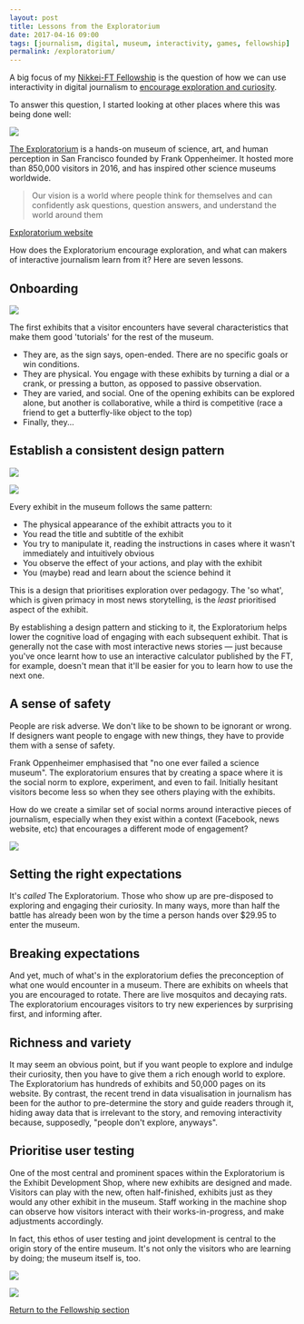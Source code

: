 ```yaml
---
layout: post
title: Lessons from the Exploratorium
date: 2017-04-16 09:00
tags: [journalism, digital, museum, interactivity, games, fellowship]
permalink: /exploratorium/
---
```

A big focus of my [Nikkei-FT Fellowship](/fellowship/) is the question of how we can use interactivity in digital journalism to [encourage exploration and curiosity](/need-for-news/).

To answer this question, I started looking at other places where this was being done well:

![](/images/exploratorium_outside.jpg)

[The Exploratorium](https://www.exploratorium.edu/) is a hands-on museum of science, art, and human perception in San Francisco founded by Frank Oppenheimer. It hosted more than 850,000 visitors in 2016, and has inspired other science museums worldwide.

> Our vision is a world where people think for themselves and can confidently ask questions, question answers, and understand the world around them

<div class="quote-attrib"><a href="https://www.exploratorium.edu/about-us" target="_blank">Exploratorium website</a></div>

How does the Exploratorium encourage exploration, and what can makers of interactive journalism learn from it? Here are seven lessons.

## Onboarding

![](/images/exploratorium_start.jpg)

The first exhibits that a visitor encounters have several characteristics that make them good 'tutorials' for the rest of the museum. 

- They are, as the sign says, open-ended. There are no specific goals or win conditions.
- They are physical. You engage with these exhibits by turning a dial or a crank, or pressing a button, as opposed to passive observation.
- They are varied, and social. One of the opening exhibits can be explored alone, but another is collaborative, while a third is competitive (race a friend to get a butterfly-like object to the top)
- Finally, they...

## Establish a consistent design pattern

![](/images/exploratorium_pattern0.jpg)

![](/images/exploratorium_pattern1.jpg)

Every exhibit in the museum follows the same pattern:

- The physical appearance of the exhibit attracts you to it
- You read the title and subtitle of the exhibit
- You try to manipulate it, reading the instructions in cases where it wasn't immediately and intuitively obvious
- You observe the effect of your actions, and play with the exhibit
- You (maybe) read and learn about the science behind it

This is a design that prioritises exploration over pedagogy. The 'so what', which is given primacy in most news storytelling, is the *least* prioritised aspect of the exhibit. 

By establishing a design pattern and sticking to it, the Exploratorium helps lower the cognitive load of engaging with each subsequent exhibit. That is generally not the case with most interactive news stories &mdash; just because you've once learnt how to use an interactive calculator published by the FT, for example, doesn't mean that it'll be easier for you to learn how to use the next one.

## A sense of safety

People are risk adverse. We don't like to be shown to be ignorant or wrong. If designers want people to engage with new things, they have to provide them with a sense of safety.

Frank Oppenheimer emphasised that "no one ever failed a science museum". The exploratorium ensures that by creating a space where it is the social norm to explore, experiment, and even to fail. Initially hesitant visitors become less so when they see others playing with the exhibits. 

How do we create a similar set of social norms around interactive pieces of journalism, especially when they exist within a context (Facebook, news website, etc) that encourages a different mode of engagement?

![](/images/exploratorium_safety.jpg)

## Setting the right expectations

It's *called* The Exploratorium. Those who show up are pre-disposed to exploring and engaging their curiosity. In many ways, more than half the battle has already been won by the time a person hands over $29.95 to enter the museum.

## Breaking expectations

And yet, much of what's in the exploratorium defies the preconception of what one would encounter in a museum. There are exhibits on wheels that you are encouraged to rotate. There are live mosquitos and decaying rats. The exploratorium encourages visitors to try new experiences by surprising first, and informing after.

## Richness and variety

It may seem an obvious point, but if you want people to explore and indulge their curiosity, then you have to give them a rich enough world to explore. The Exploratorium has hundreds of exhibits and 50,000 pages on its website. By contrast, the recent trend in data visualisation in journalism has been for the author to pre-determine the story and guide readers through it, hiding away data that is irrelevant to the story, and removing interactivity because, supposedly, "people don't explore, anyways".

## Prioritise user testing

One of the most central and prominent spaces within the Exploratorium is the Exhibit Development Shop, where new exhibits are designed and made. Visitors can play with the new, often half-finished, exhibits just as they would any other exhibit in the museum. Staff working in the machine shop can observe how visitors interact with their works-in-progress, and make adjustments accordingly. 

In fact, this ethos of user testing and joint development is central to the origin story of the entire museum. It's not only the visitors who are learning by doing; the museum itself is, too.

![](/images/exploratorium_machine.jpg)

![](/images/exploratorium_origin.jpg)

<p><a href="/fellowship/">Return to the Fellowship section</a></p>